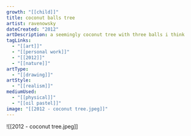 ```yaml
---
growth: "[[child]]"
title: coconut balls tree
artist: ravenowsky
dateCreated: "2012"
artDescription: a seemingly coconut tree with three balls i think
tagLinks:
  - "[[art]]"
  - "[[personal work]]"
  - "[[2012]]"
  - "[[nature]]"
artType:
  - "[[drawing]]"
artStyle:
  - "[[realism]]"
mediumUsed:
  - "[[physical]]"
  - "[[oil pastel]]"
image: "[[2012 - coconut tree.jpeg]]"
---
```

![[2012 - coconut tree.jpeg]]